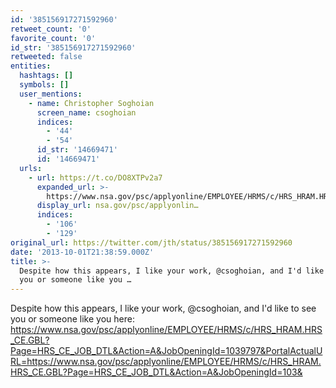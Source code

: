 ```yaml
---
id: '385156917271592960'
retweet_count: '0'
favorite_count: '0'
id_str: '385156917271592960'
retweeted: false
entities:
  hashtags: []
  symbols: []
  user_mentions:
    - name: Christopher Soghoian
      screen_name: csoghoian
      indices:
        - '44'
        - '54'
      id_str: '14669471'
      id: '14669471'
  urls:
    - url: https://t.co/DO8XTPv2a7
      expanded_url: >-
        https://www.nsa.gov/psc/applyonline/EMPLOYEE/HRMS/c/HRS_HRAM.HRS_CE.GBL?Page=HRS_CE_JOB_DTL&Action=A&JobOpeningId=1039797&PortalActualURL=https://www.nsa.gov/psc/applyonline/EMPLOYEE/HRMS/c/HRS_HRAM.HRS_CE.GBL?Page=HRS_CE_JOB_DTL&Action=A&JobOpeningId=103&
      display_url: nsa.gov/psc/applyonlin…
      indices:
        - '106'
        - '129'
original_url: https://twitter.com/jth/status/385156917271592960
date: '2013-10-01T21:38:59.000Z'
title: >-
  Despite how this appears, I like your work, @csoghoian, and I'd like to see
  you or someone like you …
---
```


Despite how this appears, I like your work, @csoghoian, and I'd like to see you or someone like you here: https://www.nsa.gov/psc/applyonline/EMPLOYEE/HRMS/c/HRS_HRAM.HRS_CE.GBL?Page=HRS_CE_JOB_DTL&Action=A&JobOpeningId=1039797&PortalActualURL=https://www.nsa.gov/psc/applyonline/EMPLOYEE/HRMS/c/HRS_HRAM.HRS_CE.GBL?Page=HRS_CE_JOB_DTL&Action=A&JobOpeningId=103&